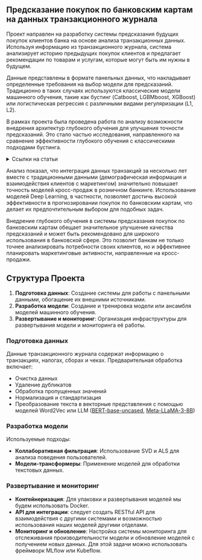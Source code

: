 ## Предсказание покупок по банковским картам на данных транзакционного журнала

Проект направлен на разработку системы предсказания будущих покупок клиентов банка на основе анализа транзакционных данных. Используя информацию из транзакционного журнала, система анализирует историю предыдущих покупок клиентов и предлагает рекомендации по товарам и услугам, которые могут быть им нужны в будущем.

Данные представлены в формате панельных данных, что накладывает определенные требования на выбор модели для предсказаний. Традиционно в таких случаях используются классические модели машинного обучения, такие как бустинг (Catboost, LGBMboost, XGBoost) или логистическая регрессия с различными видами регуляризации (L1, L2).

В рамках проекта была проведена работа по анализу возможности внедрения архитектур глубокого обучения для улучшения точности предсказаний. Это стало частью исследования, направленного на сравнение эффективности глубокого обучения с классическими подходами бустинга.

<details>
<summary>Ссылки на статьи</summary>
1. **Improving the predictive accuracy of the cross-selling of consumer loans using deep learning networks**  
   Авторы: Noureddine Boustani, Ali Emrouznejad, Roya Gholami, Ozren Despic, Athina Ioannou  
   [Ссылка](./s10479-023-05209-5.pdf)

2. **An Improved Deep-Learning-Based Financial Market Forecasting Model in the Digital Economy**  
   Авторы: Yang Dexiang, Mu Shengdong, Yunjie Liu, Gu Jijian, Lien Chaolung  
   [Ссылка](./mathematics-11-01466.pdf)

3. **Deep learning enhancing banking services: a hybrid transaction classification and cash flow prediction approach**  
   Авторы: Dimitrios Kotios, Georgios Makridis, Georgios Fatouros, Dimosthenis Kyriazis  
   [Ссылка](./40537_2022_Article_651.pdf)
</details>

Анализ показал, что интеграция данных транзакций за несколько лет вместе с традиционными данными (демографическая информация и взаимодействия клиентов с маркетингом) значительно повышает точность моделей кросс-продаж в розничном банкинге. Использование моделей Deep Learning, в частности, позволяет достичь высокой эффективности в прогнозировании покупок по банковским картам, что делает их предпочтительным выбором для подобных задач.

Внедрение глубокого обучения в системы предсказания покупок по банковским картам обещает значительное улучшение качества предсказаний и может быть рекомендовано для широкого использования в банковской сфере. Это позволит банкам не только точнее анализировать потребности своих клиентов, но и эффективнее планировать маркетинговые активности, направленные на кросс-продажи.


## Структура Проекта
1. **Подготовка данных**: Создание системы для работы с панельными данными, обогащение их внешними источниками.
2. **Разработка модели**: Создание и тренировка модели или ансамбля моделей машинного обучения.
3. **Развертывание и мониторинг**: Организация инфраструктуры для развертывания модели и мониторинга её работы.

### Подготовка данных
Данные транзакционного журнала содержат информацию о транзакциях, налогах, сборах и чеках. Предварительная обработка включает:
- Очистка данных
- Удаление дубликатов
- Обработка пропущенных значений
- Нормализация и стандартизация
- Преобразование текста в векторные представления с помощью моделей Word2Vec или LLM ([BERT-base-uncased](https://huggingface.co/google/bert_uncased_L-12_H-768_A-12), [Meta-LLaMA-3-8B](https://huggingface.co/meta/llama-3b8))

### Разработка модели
Используемые подходы:
- **Коллаборативная фильтрация**: Использование SVD и ALS для анализа поведения пользователей.
- **Модели-трансформеры**: Применение моделей для обработки текстовых данных.

### Развертывание и мониторинг
- **Контейнеризация**: Для упаковки и развертывания моделей мы будем использовать Docker.
- **API для интеграции**: следует создать RESTful API для взаимодействия с другими системами и возможностью использования наших моделей другими отделами.
- **Мониторинг и обновление**: Настройка системы мониторинга для отслеживания производительности модели и обновление моделей с получением новых данных. Для этой задачи можно использовать фреймворк MLflow или Kubeflow.
